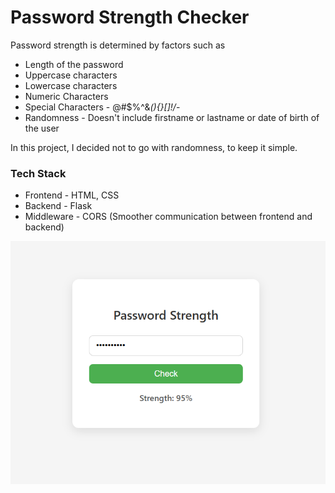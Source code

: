 # Password Strength Checker

Password strength is determined by factors such as
- Length of the password
- Uppercase characters
- Lowercase characters
- Numeric Characters
- Special Characters - @#$%^&*(){}[]!/*-
- Randomness - Doesn't include firstname or lastname or date of birth of the user

In this project, I decided not to go with randomness, to keep it simple. 

### Tech Stack
- Frontend - HTML, CSS
- Backend - Flask
- Middleware - CORS (Smoother communication between frontend and backend)

![Frontend Screenshot](frontend.png)
